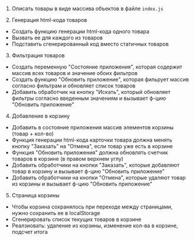 1) Описать товары в виде массива объектов в файле `index.js`

2) Генерация html-кода товаров
- Создать функцию генерации html-кода одного товара
- Вызвать ее для каждого из товаров
- Подставить сгенерированный код вместо статичных товаров

3) Фильтрация товаров
- Создать переменную "Состояние приложения", которая содержит массив всех товаров и значение обоих фильтров
- Создать функцию "Обновить приложение", которая фильрует массив согласно фильтрам и обновляет список товаров
- Добавить обработчик на кнопку "Искать", который обновляет фильтры согласно введенным значениям и вызывает ф-цию "Обновить приложение"

4) Добавление в корзину
- Добавить в состояние приложения массив элементов корзины (товар + кол-во)
- Функция генерации html-кода карточки товара должна менять кнопку "Заказать" на "Отмена", если товар уже есть в корзине
- Функция "Обновить приложения" должна обновлять счетчик товаров в корзине (в правом верхнем углу)
- Добавить обработчики на кнопки "Заказать", которые добавляют товар в корзину и вызывает ф-цию "Обновить приложение"
- Добавить обработчики на кнопки "Отмена", которые удаляют товар из корзины и вызывает ф-цию "Обновить приложение"

5) Страница корзины
- Чтобы корзина сохранялось при переходе между страницами, нужно сохранить ее в localStorage
- Сгенерировать список текущих товаров в корзине 
- Реалзиовать: удаление из корзины, изменение кол-ва в корзине, подсчет итога
